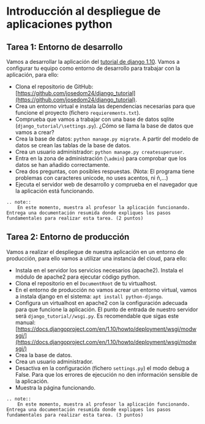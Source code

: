 # Introducción al despliegue de aplicaciones python

## Tarea 1: Entorno de desarrollo 

Vamos a desarrollar la aplicación del [tutorial de django 1.10](https://docs.djangoproject.com/en/1.10/intro/tutorial01/). Vamos a configurar tu equipo como entorno de desarrollo para trabajar con la aplicación, para ello:

* Clona el repositorio de GitHub: [https://github.com/josedom24/django_tutorial](https://github.com/josedom24/django_tutorial).
* Crea un entorno virtual e instala las dependencias necesarias para que funcione el proyecto (fichero `requierements.txt`).
* Comprueba que vamos a trabajar con una base de datos sqlite (`django_tutorial/\settings.py`). ¿Cómo se llama la base de datos que vamos a crear?
* Crea la base de datos: `python manage.py migrate`. A partir del modelo de datos se crean las tablas de la base de datos.
* Crea un usuario administrador: `python manage.py createsuperuser`.
* Entra en la zona de administración (`\admin`) para comprobar que los datos se han añadido correctamente. 
* Crea dos preguntas, con posibles respuestas. (Nota: El programa tiene problemas con caracteres unicode, no uses acentos, ni ñ,...)
* Ejecuta el servidor web de desarrollo y comprueba en el navegador que la aplicación está funcionando. 

```eval_rst
.. note:: 
	En este momento, muestra al profesor la aplicación funcionando. Entrega una documentación resumida donde expliques los pasos fundamentales para realizar esta tarea. (2 puntos)
```

## Tarea 2: Entorno de producción

Vamos a realizar el despliegue de nuestra aplicación en un entorno de producción, para ello vamos a utilizar una instancia del cloud, para ello:

* Instala en el servidor los servicios necesarios (apache2). Instala el módulo de apache2 para ejecutar código python.
* Clona el repositorio en el `DocumentRoot` de tu virtualhost.
* En el entorno de producción no vamos acrear un entorno virtual, vamos a instala django en el sistema: `apt install python-django`.
* Configura un virtualhost en apache2 con la configuración adecuada para que funcione la aplicación. El punto de entrada de nuestro servidor será `django_tutorial//wsgi.py`. Es recomendable que sigas este manual: [https://docs.djangoproject.com/en/1.10/howto/deployment/wsgi/modwsgi/](https://docs.djangoproject.com/en/1.10/howto/deployment/wsgi/modwsgi/)
* Crea la base de datos.
* Crea un usuario administrador.
* Desactiva en la configuración (fichero `settings.py`) el modo debug a False. Para que los errores de ejecución no den información sensible de la aplicación.
* Muestra la página funcionando.

```eval_rst
.. note:: 
	En este momento, muestra al profesor la aplicación funcionando. Entrega una documentación resumida donde expliques los pasos fundamentales para realizar esta tarea. (3 puntos)
```

